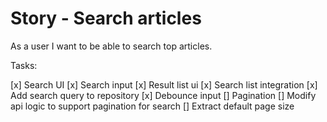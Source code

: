 # Story - Search articles

As a user I want to be able to search
top articles.

Tasks:

[x] Search UI
    [x] Search input
    [x] Result list ui
[x] Search list integration
    [x] Add search query to repository
    [x] Debounce input
[] Pagination
    [] Modify api logic to support pagination for search
    [] Extract default page size
